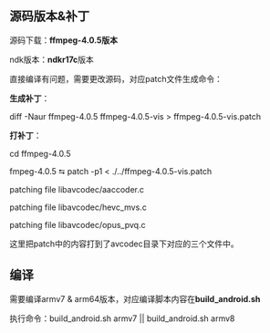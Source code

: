 ## 源码版本&补丁

源码下载：**ffmpeg-4.0.5版本**

ndk版本：**ndkr17c**版本

直接编译有问题，需要更改源码，对应patch文件生成命令：

**生成补丁**：

diff -Naur ffmpeg-4.0.5  ffmpeg-4.0.5-vis  > ffmpeg-4.0.5-vis.patch



**打补丁**：

cd ffmpeg-4.0.5

fmpeg-4.0.5 ⮀ patch -p1 < ./../ffmpeg-4.0.5-vis.patch

patching file libavcodec/aaccoder.c

patching file libavcodec/hevc_mvs.c

patching file libavcodec/opus_pvq.c



这里把patch中的内容打到了avcodec目录下对应的三个文件中。

## 编译

需要编译armv7 & arm64版本，对应编译脚本内容在**build_android.sh**

执行命令：build_android.sh armv7  || build_android.sh armv8



